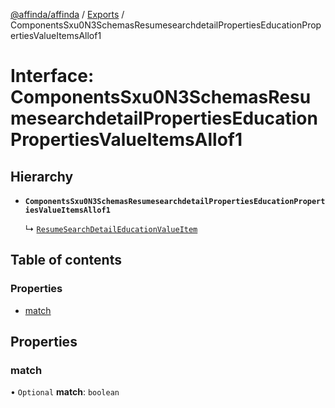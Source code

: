 [@affinda/affinda](../README.md) / [Exports](../modules.md) / ComponentsSxu0N3SchemasResumesearchdetailPropertiesEducationPropertiesValueItemsAllof1

# Interface: ComponentsSxu0N3SchemasResumesearchdetailPropertiesEducationPropertiesValueItemsAllof1

## Hierarchy

- **`ComponentsSxu0N3SchemasResumesearchdetailPropertiesEducationPropertiesValueItemsAllof1`**

  ↳ [`ResumeSearchDetailEducationValueItem`](ResumeSearchDetailEducationValueItem.md)

## Table of contents

### Properties

- [match](ComponentsSxu0N3SchemasResumesearchdetailPropertiesEducationPropertiesValueItemsAllof1.md#match)

## Properties

### match

• `Optional` **match**: `boolean`
